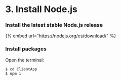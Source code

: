 # 3. Install Node.js

### Install the latest stable Node.js release

{% embed url="https://nodejs.org/es/download/" %}

### Install packages

Open the terminal:

```text
$ cd ClientApp
$ npm i
```

